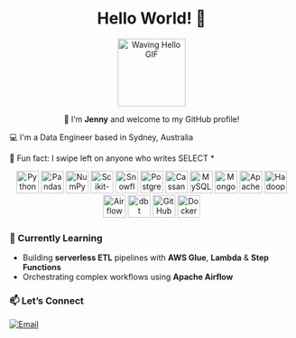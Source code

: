 <!-- Big Hello Title -->
<h1 align="center">Hello World! 👋</h1>

<!-- Illustration -->
<p align="center">
  <img src="https://media2.giphy.com/media/v1.Y2lkPTc5MGI3NjExajM3dWJmZmgwMmJ0bWtzbjFjYWRtZDQxMzdvMmh3NG8zMjFmeDdlbyZlcD12MV9pbnRlcm5hbF9naWZfYnlfaWQmY3Q9cw/26Q3972gJPe7iZOZgQ/giphy.gif" width="120px" alt="Waving Hello GIF" />
</p>

<!-- Intro Text -->
<p align="center">
  🎉 I’m <strong>Jenny</strong> and welcome to my GitHub profile!
</p>


💻 I'm a Data Engineer based in Sydney, Australia

🤔 Fun fact: I swipe left on anyone who writes SELECT *

<p align="center">
  <!-- Programming Languages -->
  <img src="https://cdn.simpleicons.org/python"        alt="Python"        width="40" height="40" />
  <img src="https://cdn.simpleicons.org/pandas"        alt="Pandas"        width="40" height="40" />
  <img src="https://cdn.simpleicons.org/numpy"         alt="NumPy"         width="40" height="40" />
  <img src="https://cdn.simpleicons.org/scikitlearn"   alt="Scikit-Learn"  width="40" height="40" />

  <!-- Cloud Platforms -->
  <img src="https://cdn.simpleicons.org/snowflake"      alt="Snowflake"      width="40" height="40" />

  <!-- Databases & Big Data -->
  <img src="https://cdn.simpleicons.org/postgresql"     alt="PostgreSQL"     width="40" height="40" />
  <img src="https://cdn.simpleicons.org/apachecassandra" alt="Cassandra"      width="40" height="40" />
  <img src="https://cdn.simpleicons.org/mysql"          alt="MySQL"          width="40" height="40" />
  <img src="https://cdn.simpleicons.org/mongodb"        alt="MongoDB"        width="40" height="40" />
  <img src="https://cdn.simpleicons.org/apachespark"    alt="Apache Spark"   width="40" height="40" />
  <img src="https://cdn.simpleicons.org/apachehadoop"   alt="Hadoop"         width="40" height="40" />

  <!-- Orchestration & BI -->
  <img src="https://cdn.simpleicons.org/apacheairflow"  alt="Airflow"        width="40" height="40" />
  <img src="https://cdn.simpleicons.org/dbt"            alt="dbt"            width="40" height="40" />

  <!-- Dev & CI/CD -->
  <img src="https://cdn.simpleicons.org/github"         alt="GitHub"         width="40" height="40" />
  <img src="https://cdn.simpleicons.org/docker"         alt="Docker"         width="40" height="40" />
</p>

### 🚧 Currently Learning
- Building **serverless ETL** pipelines with **AWS Glue**, **Lambda** & **Step Functions**  
- Orchestrating complex workflows using **Apache Airflow**   

### 📫 Let’s Connect 
[![Email](https://img.shields.io/badge/-Email-05122A?logo=gmail)](mailto:youremail@example.com)
